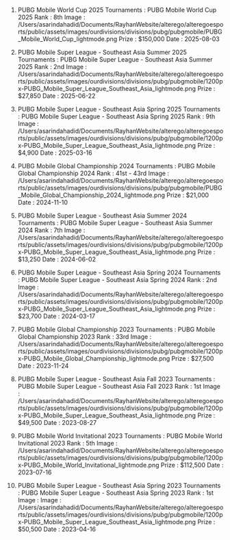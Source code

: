 
1. PUBG Mobile World Cup 2025
Tournaments : PUBG Mobile World Cup 2025
Rank : 8th
Image : /Users/asarindahadid/Documents/RayhanWebsite/alterego/alteregoesports/public/assets/images/ourdivisions/divisions/pubg/pubgmobile/PUBG_Mobile_World_Cup_lightmode.png
Prize : $150,000
Date : 2025-08-03

1. PUBG Mobile Super League - Southeast Asia Summer 2025
Tournaments : PUBG Mobile Super League - Southeast Asia Summer 2025
Rank : 2nd
Image : /Users/asarindahadid/Documents/RayhanWebsite/alterego/alteregoesports/public/assets/images/ourdivisions/divisions/pubg/pubgmobile/1200px-PUBG_Mobile_Super_League_Southeast_Asia_lightmode.png
Prize : $27,850
Date : 2025-06-22

2. PUBG Mobile Super League - Southeast Asia Spring 2025
Tournaments : PUBG Mobile Super League - Southeast Asia Spring 2025
Rank : 9th
Image : /Users/asarindahadid/Documents/RayhanWebsite/alterego/alteregoesports/public/assets/images/ourdivisions/divisions/pubg/pubgmobile/1200px-PUBG_Mobile_Super_League_Southeast_Asia_lightmode.png
Prize : $4,900
Date : 2025-03-16

3. PUBG Mobile Global Championship 2024
Tournaments : PUBG Mobile Global Championship 2024
Rank : 41st - 43rd
Image : /Users/asarindahadid/Documents/RayhanWebsite/alterego/alteregoesports/public/assets/images/ourdivisions/divisions/pubg/pubgmobile/PUBG_Mobile_Global_Championship_2024_lightmode.png
Prize : $21,000
Date : 2024-11-10

5. PUBG Mobile Super League - Southeast Asia Summer 2024
Tournaments : PUBG Mobile Super League - Southeast Asia Summer 2024
Rank : 7th
Image : /Users/asarindahadid/Documents/RayhanWebsite/alterego/alteregoesports/public/assets/images/ourdivisions/divisions/pubg/pubgmobile/1200px-PUBG_Mobile_Super_League_Southeast_Asia_lightmode.png
Prize : $13,250
Date : 2024-06-02

6. PUBG Mobile Super League - Southeast Asia Spring 2024
Tournaments : PUBG Mobile Super League - Southeast Asia Spring 2024
Rank : 2nd
Image : /Users/asarindahadid/Documents/RayhanWebsite/alterego/alteregoesports/public/assets/images/ourdivisions/divisions/pubg/pubgmobile/1200px-PUBG_Mobile_Super_League_Southeast_Asia_lightmode.png
Prize : $23,700
Date : 2024-03-17

7. PUBG Mobile Global Championship 2023
Tournaments : PUBG Mobile Global Championship 2023
Rank : 33rd
Image : /Users/asarindahadid/Documents/RayhanWebsite/alterego/alteregoesports/public/assets/images/ourdivisions/divisions/pubg/pubgmobile/1200px-PUBG_Mobile_Global_Championship_lightmode.png
Prize : $27,500
Date : 2023-11-24

8. PUBG Mobile Super League - Southeast Asia Fall 2023
Tournaments : PUBG Mobile Super League - Southeast Asia Fall 2023
Rank : 1st
Image : /Users/asarindahadid/Documents/RayhanWebsite/alterego/alteregoesports/public/assets/images/ourdivisions/divisions/pubg/pubgmobile/1200px-PUBG_Mobile_Super_League_Southeast_Asia_lightmode.png
Prize : $49,500
Date : 2023-08-27

9. PUBG Mobile World Invitational 2023
Tournaments : PUBG Mobile World Invitational 2023
Rank : 5th
Image : /Users/asarindahadid/Documents/RayhanWebsite/alterego/alteregoesports/public/assets/images/ourdivisions/divisions/pubg/pubgmobile/1200px-PUBG_Mobile_World_Invitational_lightmode.png
Prize : $112,500
Date : 2023-07-16

10. PUBG Mobile Super League - Southeast Asia Spring 2023
Tournaments : PUBG Mobile Super League - Southeast Asia Spring 2023
Rank : 1st
Image : Image : /Users/asarindahadid/Documents/RayhanWebsite/alterego/alteregoesports/public/assets/images/ourdivisions/divisions/pubg/pubgmobile/1200px-PUBG_Mobile_Super_League_Southeast_Asia_lightmode.png
Prize : $50,500
Date : 2023-04-16